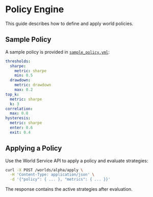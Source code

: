 # Policy Engine

This guide describes how to define and apply world policies.

## Sample Policy

A sample policy is provided in [`sample_policy.yml`](./sample_policy.yml):

```yaml
thresholds:
  sharpe:
    metric: sharpe
    min: 0.5
  drawdown:
    metric: drawdown
    max: 0.2
top_k:
  metric: sharpe
  k: 3
correlation:
  max: 0.8
hysteresis:
  metric: sharpe
  enter: 0.6
  exit: 0.4
```

## Applying a Policy

Use the World Service API to apply a policy and evaluate strategies:

```bash
curl -X POST /worlds/alpha/apply \
  -H 'Content-Type: application/json' \
  -d '{"policy": { ... }, "metrics": { ... }}'
```

The response contains the active strategies after evaluation.

